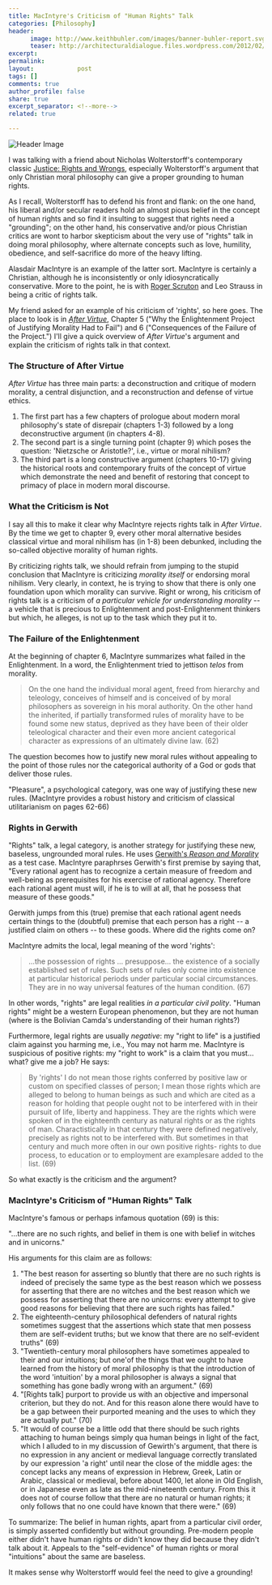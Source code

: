 ```yaml
---
title: MacIntyre's Criticism of "Human Rights" Talk
categories: [Philosophy]
header:
      image: http://www.keithbuhler.com/images/banner-buhler-report.svg
      teaser: http://architecturaldialogue.files.wordpress.com/2012/02/macintyre-2.jpg
excerpt: 
permalink: 
layout:            post
tags: []
comments: true
author_profile: false
share: true
excerpt_separator: <!--more-->
related: true

---
```


![Header Image](http://architecturaldialogue.files.wordpress.com/2012/02/macintyre-2.jpg)


I was talking with a friend about Nicholas Wolterstorff's contemporary classic [Justice: Rights and Wrongs](http://press.princeton.edu/titles/8680.html), especially Wolterstorff's argument that only Christian moral philosophy can give a proper grounding to human rights. 

As I recall, Wolterstorff has to defend his front and flank: on the one hand, his liberal and/or secular readers hold an almost pious belief in the concept of human rights and so find it insulting to suggest that rights need a "grounding"; on the other hand, his conservative and/or pious Christian critics are wont to harbor skepticism about the very use of "rights" talk in doing moral philosophy, where alternate concepts such as love, humility, obedience, and self-sacrifice do more of the heavy lifting. 

Alasdair MacIntyre is an example of the latter sort. MacIntyre is certainly a Christian, although he is inconsistently or only idiosyncratically conservative. More to the point, he is with [Roger Scruton](https://mereorthodoxy.com/roger-scruton-on-discrimination/) and Leo Strauss in being a critic of rights talk.

My friend asked for an example of his criticism of 'rights', so here goes. The place to look is in [*After Virtue*](https://epistemh.pbworks.com/f/4.+Macintyre.pdf), Chapter 5 ("Why the Enlightenment Project of Justifying Morality Had to Fail") and 6 ("Consequences of the Failure of the Project.") I'll give a quick overview of *After Virtue*'s argument and explain the criticism of rights talk in that context. 

<!--more-->

### The Structure of After Virtue

*After Virtue* has three main parts: a deconstruction and critique of modern morality, a central disjunction, and a reconstruction and defense of virtue ethics. 

1. The first part has a few chapters of prologue about modern moral philosophy's state of disrepair (chapters 1-3) followed by a long deconstructive argument (in chapters 4-8). 
2. The second part is a single turning point (chapter 9) which poses the question: 'Nietzsche or Aristotle?', i.e., virtue or moral nihilism? 
3. The third part is a long constructive argument (chapters 10-17) giving the historical roots and contemporary fruits of the concept of virtue which demonstrate the need and benefit of restoring that concept to primacy of place in modern moral discourse. 

### What the Criticism is Not

I say all this to make it clear why MacIntyre rejects rights talk in *After Virtue*. By the time we get to chapter 9, every other moral alternative besides classical virtue and moral nihilism has (in 1-8) been debunked, including the so-called objective morality of human rights. 

By criticizing rights talk, we should refrain from jumping to the stupid conclusion that MacIntyre is criticizing *morality itself* or endorsing moral nihilism. Very clearly, in context, he is trying to show that there is only one foundation upon which morality can survive. Right or wrong, his criticism of rights talk is a criticism of *a particular vehicle for understanding morality* -- a vehicle that is precious to Enlightenment and post-Enlightenment thinkers but which, he alleges, is not up to the task which they put it to. 


### The Failure of the Enlightenment

At the beginning of chapter 6, MacIntyre summarizes what failed in the Enlightenment. In a word, the Enlightenment tried to jettison *telos* from morality. 

>On the one hand the individual moral agent, freed from hierarchy and teleology, conceives of himself and is conceived of by moral philosophers as sovereign in his moral authority. On the other hand the inherited, if partially transformed rules of morality have to be found some new status, deprived as they have been of their older teleological character and their even more ancient categorical character as expressions of an ultimately divine law. (62)

The question becomes how to justify new moral rules without appealing to the point of those rules nor the categorical authority of a God or gods that deliver those rules. 

"Pleasure", a psychological category, was one way of justifying these new rules. (MacIntyre provides a robust history and criticism of classical utilitarianism on pages 62-66) 

### Rights in Gerwith

"Rights" talk, a legal category, is another strategy for justifying these new, baseless, ungrounded moral rules. He uses [Gerwith's *Reason and Morality*](http://press.uchicago.edu/ucp/books/book/chicago/R/bo25842059.html) as a test case. MacIntyre paraphrses Gerwith's first premise by saying that, "Every rational agent has to recognize a certain measure of freedom and well-being as prerequisites for his exercise of rational agency. Therefore each rational agent must will, if he is to will at all, that he possess that measure of these goods." 

Gerwith jumps from this (true) premise that each rational agent needs certain things to the (doubtful) premise that each person has a right -- a justified claim on others -- to these goods. Where did the rights come on? 

MacIntyre admits the local, legal meaning of the word 'rights': 

>...the possession of rights ...  presuppose... the existence of a socially established set of rules. Such sets of rules only come into existence at particular historical periods under particular social circumstances. They are in no way universal features of the human condition. (67)

In other words, "rights" are legal realities *in a particular civil polity*. "Human rights" might be a western European phenomenon, but they are not human (where is the Bolivian Camda's understanding of their human rights?)

Furthermore, legal rights are usually *negative*: my "right to life" is a justified claim against you harming me, i.e., You may not harm me. MacIntyre is suspicious of positive rights: my "right to work" is a claim that you must... what? give me a job? He says:  

> By 'rights' I do not mean those rights conferred by positive law or custom on specified classes of person; I mean those rights which are alleged to belong to human beings as such and which are cited as a reason for holding that people ought not to be interfered with in their pursuit of life, liberty and happiness. They are the rights which were spoken of in the eighteenth century as natural rights or as the rights of man. Charactistically in that century they were defined negatively, precisely as rights not to be interfered with. But sometimes in that century and much more often in our own positive rights- rights to due process, to education or to employment are examplesare added to the list. (69)

So what exactly is the criticism and the argument? 

### MacIntyre's Criticism of "Human Rights" Talk

MacIntyre's famous or perhaps infamous quotation (69) is this: 

"...there are no such rights, and belief in them is one with belief in witches and in unicorns."

His arguments for this claim are as follows: 

1. "The best reason for asserting so bluntly that there are no such rights is indeed of precisely the same type as the best reason which we possess for asserting that there are no witches and the best reason which we possess for asserting that there are no unicorns: every attempt to give good reasons for believing that there are such rights has failed." 
2. The eighteenth-century philosophical defenders of natural rights sometimes suggest that the assertions which state that men possess them are self-evident truths; but we know that there are no self-evident truths" (69)
2. "Twentieth-century moral philosophers have sometimes appealed to their and our intuitions; but one'of the things that we ought to have learned from the history of moral philosophy is that the introduction of the word 'intuition' by a moral philosopher is always a signal that something has gone badly wrong with an argument." (69)
3. "[Rights talk] purport to provide us with an objective and impersonal criterion, but they do not. And for this reason alone there would have to be a gap between their purported meaning and the uses to which they are actually put." (70)
4. "It would of course be a little odd that there should be such rights attaching to human beings simply qua human beings in light of the fact, which I alluded to in my discussion of Gewirth's argument, that there is no expression in any ancient or medieval language correctly translated by our expression 'a right' until near the close of the middle ages: the concept lacks any means of expression in Hebrew, Greek, Latin or Arabic, classical or medieval, before about 1400, let alone in Old English, or in Japanese even as late as the mid-nineteenth century. From this it does not of course follow that there are no natural or human rights; it only follows that no one could have known that there were." (69)


To summarize: The belief in human rights, apart from a particular civil order, is simply asserted confidently but without grounding. Pre-modern people either didn't have human rights or didn't know they did because they didn't talk about it. Appeals to the "self-evidence" of human rights or moral "intuitions" about the same are baseless. 

It makes sense why Wolterstorff would feel the need to give a grounding!
